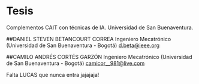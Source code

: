 ﻿# Tesis
Complementos CAIT con técnicas de IA. Universidad de San Buenaventura.

##DANIEL STEVEN BETANCOURT CORREA
Ingeniero Mecatrónico
(Universidad de San Buenaventura - Bogotá)
d.beta@ieee.org

##CAMILO ANDRÉS CORTÉS GARZÓN
Ingeniero Mecatrónico 
(Universidad de San Buenaventura - Bogotá)
camicor__981@live.com

Falta LUCAS que nunca entra jajajaja!
